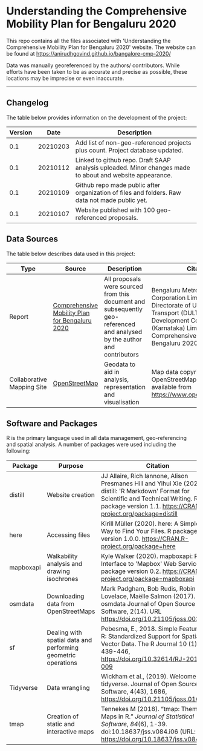# Understanding the Comprehensive Mobility Plan for Bengaluru 2020

This repo contains all the files associated with 'Understanding the Comprehensive Mobility Plan for Bengaluru 2020' website. The website can be found at https://anirudhgovind.github.io/bangalore-cmp-2020/

Data was manually georeferenced by the authors/ contributors. While efforts have been taken to be as accurate and precise as possible, these locations may be imprecise or even inaccurate.

___

## Changelog

The table below provides information on the development of the project:

Version | Date | Description
-|-|-
0.1 | 20210203 | Add list of non-geo-referenced projects plus count. Project database updated.
0.1 | 20210112 | Linked to github repo. Draft SAAP analysis uploaded. Minor changes made to about and website appearance.
0.1 | 20210109 | Github repo made public after organization of files and folders. Raw data not made public yet.
0.1 | 20210107 | Website published with 100 geo-referenced proposals.


## Data Sources

The table below describes data used in this project:

Type | Source | Description | Citation
-|-|-|-
Report | [Comprehensive Mobility Plan for Bengaluru 2020](http://www.urbantransport.kar.gov.in/docs/CMP%20Bengaluru%20-%20Final%20Report.pdf) | All proposals were sourced from this document and subsequently geo-referenced and analysed by the author and contributors | Bengaluru Metro Rail Corporation Limited (BMRCL), Directorate of Urban Land Transport (DULT), Infrastructure Development Corporation (Karnataka) Limited, 2020, Comprehensive Mobility Plan for Bengaluru 2020
Collaborative Mapping Site | [OpenStreetMap](www.openstreetmap.org) | Geodata to aid in analysis, representation and visualisation | Map data copyrighted OpenStreetMap contributors and available from https://www.openstreetmap.org"

## Software and Packages

R is the primary language used in all data management, geo-referencing and spatial analysis. A number of packages were used including the following:

Package | Purpose | Citation
-|-|-
distill | Website creation | JJ Allaire, Rich Iannone, Alison Presmanes Hill and Yihui Xie (2020). distill: 'R Markdown' Format for Scientific and Technical Writing. R package version 1.1. https://CRAN.R-project.org/package=distill
here | Accessing files | Kirill Müller (2020). here: A Simpler Way to Find Your Files. R package version 1.0.0. https://CRAN.R-project.org/package=here
mapboxapi | Walkability analysis and drawing isochrones | Kyle Walker (2020). mapboxapi: R Interface to 'Mapbox' Web Services. R package version 0.2. https://CRAN.R-project.org/package=mapboxapi
osmdata | Downloading data from OpenStreetMaps | Mark Padgham, Bob Rudis, Robin Lovelace, Maëlle Salmon (2017). osmdata Journal of Open Source Software, 2(14). URL https://doi.org/10.21105/joss.00305
sf | Dealing with spatial data and performing geometric operations | Pebesma, E., 2018. Simple Features for R: Standardized Support for Spatial Vector Data. The R Journal 10 (1), 439-446, https://doi.org/10.32614/RJ-2018-009
Tidyverse | Data wrangling | Wickham et al., (2019). Welcome to the tidyverse. Journal of Open Source Software, 4(43), 1686, https://doi.org/10.21105/joss.01686
tmap | Creation of static and interactive maps | Tennekes M (2018). “tmap: Thematic Maps in R.” _Journal of Statistical Software_, *84*(6), 1-39. doi:10.18637/jss.v084.i06 (URL: https://doi.org/10.18637/jss.v084.i06).